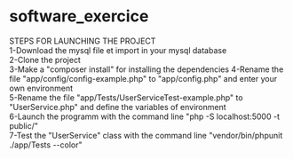 # software_exercice <br/>
STEPS FOR LAUNCHING THE PROJECT <br/>
1-Download the mysql file et import in your mysql database <br/>
2-Clone the project <br/>
3-Make a "composer install" for installing the dependencies
4-Rename the file "app/config/config-example.php" to "app/config.php" and enter your own environment <br/>
5-Rename the file "app/Tests/UserServiceTest-example.php" to "UserService.php" and define the variables of environment<br/>
6-Launch the programm with the command line "php -S localhost:5000 -t public/"<br/>
7-Test the "UserService" class with the command line "vendor/bin/phpunit ./app/Tests --color"
